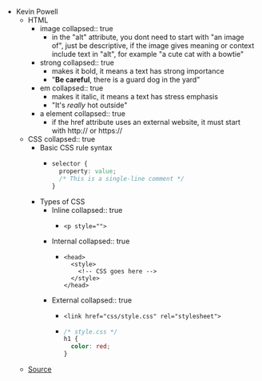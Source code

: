 - Kevin Powell
	- HTML
		- image
		  collapsed:: true
			- in the "alt" attribute, you dont need to start with "an image of", just be descriptive, if the image gives meaning or context include text in "alt", for example "a cute cat with a bowtie"
		- strong
		  collapsed:: true
			- makes it bold, it means a text has strong importance
			- "__Be careful__, there is a guard dog in the yard"
		- em
		  collapsed:: true
			- makes it italic, it means a text has stress emphasis
			- "It's _really_ hot outside"
		- a element
		  collapsed:: true
			- if the href attribute uses an external website, it must start with http:// or https://
	- CSS
	  collapsed:: true
		- Basic CSS rule syntax
			- ```css
			  selector {
			    property: value;
			    /* This is a single-line comment */
			  }
			  ```
		- Types of CSS
			- Inline
			  collapsed:: true
				- ```htmlmixed
				  <p style="">
				  ```
			- Internal
			  collapsed:: true
				- ```htmlmixed
				  <head>
				    <style>
				      <!-- CSS goes here -->
				    </style>
				  </head>
				  ```
			- External
			  collapsed:: true
				- ```htmlmixed
				  <link href="css/style.css" rel="stylesheet">
				  ```
				- ```css
				  /* style.css */
				  h1 {
				    color: red;
				  }
				  ```
	- [Source](https://scrimba.com/html-css-crash-course-c02l)
